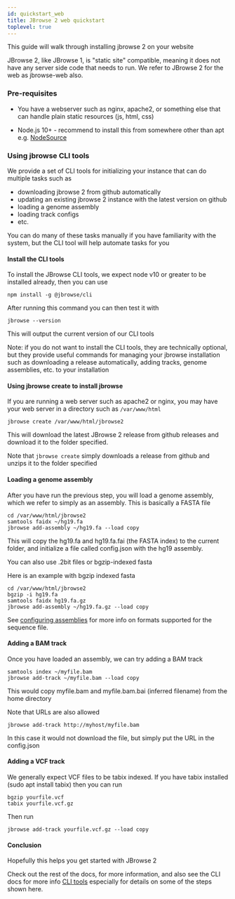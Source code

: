 ```yaml
---
id: quickstart_web
title: JBrowse 2 web quickstart
toplevel: true
---
```


This guide will walk through installing jbrowse 2 on your website

JBrowse 2, like JBrowse 1, is "static site" compatible, meaning it does not
have any server side code that needs to run. We refer to JBrowse 2 for the web
as jbrowse-web also.

### Pre-requisites

- You have a webserver such as nginx, apache2, or something else that can
  handle plain static resources (js, html, css)

- Node.js 10+ - recommend to install this from somewhere other than apt e.g.
  [NodeSource](https://github.com/nodesource/distributions/blob/master/README.md#installation-instructions)

### Using jbrowse CLI tools

We provide a set of CLI tools for initializing your instance that can do
multiple tasks such as

- downloading jbrowse 2 from github automatically
- updating an existing jbrowse 2 instance with the latest version on github
- loading a genome assembly
- loading track configs
- etc.

You can do many of these tasks manually if you have familiarity with the
system, but the CLI tool will help automate tasks for you

#### Install the CLI tools

To install the JBrowse CLI tools, we expect node v10 or greater to be installed
already, then you can use

```sh-session
npm install -g @jbrowse/cli
```

After running this command you can then test it with

```sh-session
jbrowse --version
```

This will output the current version of our CLI tools

Note: if you do not want to install the CLI tools, they are technically
optional, but they provide useful commands for managing your jbrowse
installation such as downloading a release automatically, adding tracks, genome
assemblies, etc. to your installation

#### Using jbrowse create to install jbrowse

If you are running a web server such as apache2 or nginx, you may have your web
server in a directory such as `/var/www/html`

```sh-session
jbrowse create /var/www/html/jbrowse2
```

This will download the latest JBrowse 2 release from github releases and
download it to the folder specified.

Note that `jbrowse create` simply downloads a release from github and unzips it to
the folder specified

#### Loading a genome assembly

After you have run the previous step, you will load a genome assembly, which we
refer to simply as an assembly. This is basically a FASTA file

```sh-session
cd /var/www/html/jbrowse2
samtools faidx ~/hg19.fa
jbrowse add-assembly ~/hg19.fa --load copy
```

This will copy the hg19.fa and hg19.fa.fai (the FASTA index) to the current
folder, and initialize a file called config.json with the hg19 assembly.

You can also use .2bit files or bgzip-indexed fasta

Here is an example with bgzip indexed fasta

```
cd /var/www/html/jbrowse2
bgzip -i hg19.fa
samtools faidx hg19.fa.gz
jbrowse add-assembly ~/hg19.fa.gz --load copy
```

See [configuring assemblies](config_assembly) for more info on formats
supported for the sequence file.

#### Adding a BAM track

Once you have loaded an assembly, we can try adding a BAM track

```sh-session
samtools index ~/myfile.bam
jbrowse add-track ~/myfile.bam --load copy
```

This would copy myfile.bam and myfile.bam.bai (inferred filename) from the home
directory

Note that URLs are also allowed

```sh-session
jbrowse add-track http://myhost/myfile.bam
```

In this case it would not download the file, but simply put the URL in the
config.json

#### Adding a VCF track

We generally expect VCF files to be tabix indexed. If you have tabix installed
(sudo apt install tabix) then you can run

```sh-session
bgzip yourfile.vcf
tabix yourfile.vcf.gz
```

Then run

```sh-session
jbrowse add-track yourfile.vcf.gz --load copy
```

#### Conclusion

Hopefully this helps you get started with JBrowse 2

Check out the rest of the docs, for more information, and also see the CLI docs
for more info [CLI tools](cli_guide) especially for details on some of the
steps shown here.
